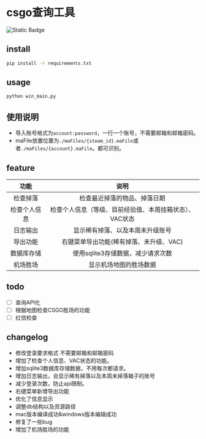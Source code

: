 #  csgo查询工具

![Static Badge](https://img.shields.io/badge/v3.10.*-blue?style=flat&logo=python&logoColor=white&labelColor=gray)


## install

```bash
pip install -r requirements.txt
```

## usage

```bash
python win_main.py
```

## 使用说明

- 导入账号格式为`account:password`，一行一个账号，不需要邮箱和邮箱密码。
- maFile放置位置为`./maFiles/{steam_id}.maFile`或者`./maFiles/{account}.maFile`。都可识别。


## feature

|   功能   |              说明               |
|:------:|:-----------------------------:|
|  检查掉落  |        检查最近掉落的物品、掉落日期         |
| 检查个人信息 | 检查个人信息（等级、目前经验值、本周挂箱状态）、VAC状态 |
|  日志输出  |       显示稀有掉落、以及本周未升级账号        |
|  导出功能  |    右键菜单导出功能(稀有掉落、未升级、VAC)     |
| 数据库存储  |     使用sqlite3存储数据，减少请求次数      |
|  机场胜场  |          显示机场地图的胜场数据          |

## todo
- [ ] 查询API化
- [ ] 根据地图检查CSGO胜场的功能
- [ ] 红信检查

## changelog
- 修改登录要求格式 不需要邮箱和邮箱密码
- 增加了检查个人信息、VAC状态的功能。
- 增加sqlite3数据库存储数据，不用每次都请求。
- 增加日志输出，会显示稀有掉落以及本周未掉落箱子的账号
- 减少登录次数，防止api限制。
- 右键菜单新增导出功能
- 优化了信息显示
- 调整db结构以及资源路径
- mac版本编译成功&windows版本编辑成功
- 修复了一些bug
- 增加了机场胜场的功能